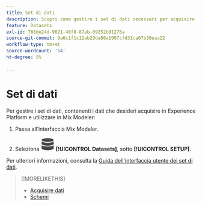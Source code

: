 ```yaml
---
title: Set di dati
description: Scopri come gestire i set di dati necessari per acquisire i dati in Mix Modeler.
feature: Datasets
exl-id: 788de24d-9021-48f8-87ab-09252b91276a
source-git-commit: 9a6c1f1c12ab29da80a1997cfd31ca07b38eaa22
workflow-type: tm+mt
source-wordcount: '54'
ht-degree: 5%

---
```


# Set di dati

Per gestire i set di dati, contenenti i dati che desideri acquisire in Experience Platform e utilizzare in Mix Modeler:

1. Passa all’interfaccia Mix Modeler.

1. Seleziona ![Dati](/help/assets/icons/Data.svg) **[!UICONTROL Datasets]**, sotto **[!UICONTROL SETUP]**.

Per ulteriori informazioni, consulta la [Guida dell&#39;interfaccia utente dei set di dati](https://experienceleague.adobe.com/docs/experience-platform/catalog/datasets/user-guide.html?lang=en).

>[!MORELIKETHIS]
>
>* [Acquisire dati](overview.md)
>* [Schemi](schemas.md)
